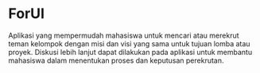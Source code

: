 # ForUI

Aplikasi yang mempermudah mahasiswa untuk mencari atau merekrut teman kelompok dengan misi dan visi yang sama untuk tujuan lomba atau proyek. Diskusi lebih lanjut dapat dilakukan pada aplikasi untuk membantu mahasiswa dalam menentukan proses dan keputusan perekrutan.
